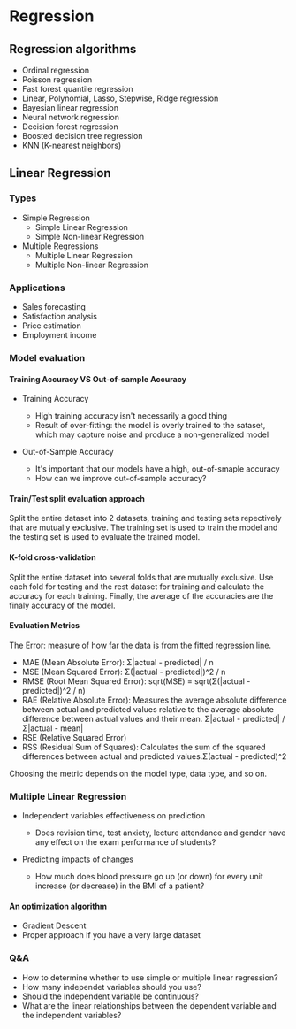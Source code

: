 # Regression

## Regression algorithms

* Ordinal regression
* Poisson regression
* Fast forest quantile regression
* Linear, Polynomial, Lasso, Stepwise, Ridge regression
* Bayesian linear regression
* Neural network regression
* Decision forest regression
* Boosted decision tree regression
* KNN (K-nearest neighbors)

## Linear Regression

### Types

* Simple Regression
  * Simple Linear Regression
  * Simple Non-linear Regression
* Multiple Regressions
  * Multiple Linear Regression
  * Multiple Non-linear Regression

### Applications

* Sales forecasting
* Satisfaction analysis
* Price estimation
* Employment income

### Model evaluation

#### Training Accuracy VS Out-of-sample Accuracy

* Training Accuracy
  * High training accuracy isn't necessarily a good thing
  * Result of over-fitting: the model is overly trained to the sataset, which may capture noise and produce a non-generalized model

* Out-of-Sample Accuracy
  * It's important that our models have a high, out-of-smaple accuracy
  * How can we improve out-of-sample accuracy?

#### Train/Test split evaluation approach

Split the entire dataset into 2 datasets, training and testing sets repectively that are mutually exclusive.
The training set is used to train the model and the testing set is used to evaluate the trained model.

#### K-fold cross-validation

Split the entire dataset into several folds that are mutually exclusive.
Use each fold for testing and the rest dataset for training and calculate the accuracy for each training.
Finally, the average of the accuracies are the finaly accuracy of the model.

#### Evaluation Metrics

The Error: measure of how far the data is from the fitted regression line.

* MAE (Mean Absolute Error): Σ|actual - predicted| / n
* MSE (Mean Squared Error): Σ(|actual - predicted|)^2 / n
* RMSE (Root Mean Squared Error): sqrt(MSE) = sqrt(Σ(|actual - predicted|)^2 / n)
* RAE (Relative Absolute Error): Measures the average absolute difference between actual and predicted values relative to the average absolute difference between actual values and their mean. Σ|actual - predicted| / Σ|actual - mean|
* RSE (Relative Squared Error)
* RSS (Residual Sum of Squares): Calculates the sum of the squared differences between actual and predicted values.Σ(actual - predicted)^2

Choosing the metric depends on the model type, data type, and so on.

### Multiple Linear Regression

* Independent variables effectiveness on prediction
  * Does revision time, test anxiety, lecture attendance and gender have any effect on the exam performance of students?

* Predicting impacts of changes
  * How much does blood pressure go up (or down) for every unit increase (or decrease) in the BMI of a patient?

#### An optimization algorithm

* Gradient Descent
* Proper approach if you have a very large dataset

### Q&A

* How to determine whether to use simple or multiple linear regression?
* How many independet variables should you use?
* Should the independent variable be continuous?
* What are the linear relationships between the dependent variable and the independent variables?
  